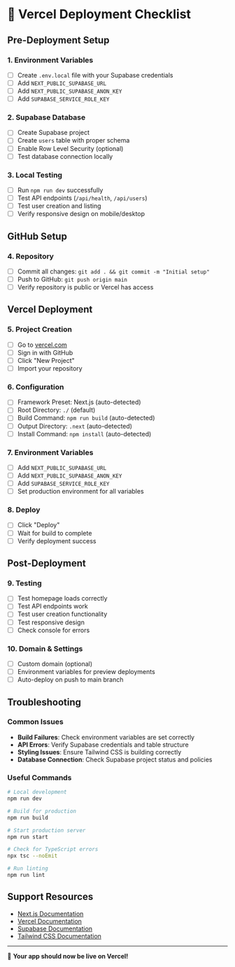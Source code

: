 # 🚀 Vercel Deployment Checklist

## Pre-Deployment Setup

### 1. Environment Variables
- [ ] Create `.env.local` file with your Supabase credentials
- [ ] Add `NEXT_PUBLIC_SUPABASE_URL`
- [ ] Add `NEXT_PUBLIC_SUPABASE_ANON_KEY`
- [ ] Add `SUPABASE_SERVICE_ROLE_KEY`

### 2. Supabase Database
- [ ] Create Supabase project
- [ ] Create `users` table with proper schema
- [ ] Enable Row Level Security (optional)
- [ ] Test database connection locally

### 3. Local Testing
- [ ] Run `npm run dev` successfully
- [ ] Test API endpoints (`/api/health`, `/api/users`)
- [ ] Test user creation and listing
- [ ] Verify responsive design on mobile/desktop

## GitHub Setup

### 4. Repository
- [ ] Commit all changes: `git add . && git commit -m "Initial setup"`
- [ ] Push to GitHub: `git push origin main`
- [ ] Verify repository is public or Vercel has access

## Vercel Deployment

### 5. Project Creation
- [ ] Go to [vercel.com](https://vercel.com)
- [ ] Sign in with GitHub
- [ ] Click "New Project"
- [ ] Import your repository

### 6. Configuration
- [ ] Framework Preset: Next.js (auto-detected)
- [ ] Root Directory: `./` (default)
- [ ] Build Command: `npm run build` (auto-detected)
- [ ] Output Directory: `.next` (auto-detected)
- [ ] Install Command: `npm install` (auto-detected)

### 7. Environment Variables
- [ ] Add `NEXT_PUBLIC_SUPABASE_URL`
- [ ] Add `NEXT_PUBLIC_SUPABASE_ANON_KEY`
- [ ] Add `SUPABASE_SERVICE_ROLE_KEY`
- [ ] Set production environment for all variables

### 8. Deploy
- [ ] Click "Deploy"
- [ ] Wait for build to complete
- [ ] Verify deployment success

## Post-Deployment

### 9. Testing
- [ ] Test homepage loads correctly
- [ ] Test API endpoints work
- [ ] Test user creation functionality
- [ ] Test responsive design
- [ ] Check console for errors

### 10. Domain & Settings
- [ ] Custom domain (optional)
- [ ] Environment variables for preview deployments
- [ ] Auto-deploy on push to main branch

## Troubleshooting

### Common Issues
- **Build Failures**: Check environment variables are set correctly
- **API Errors**: Verify Supabase credentials and table structure
- **Styling Issues**: Ensure Tailwind CSS is building correctly
- **Database Connection**: Check Supabase project status and policies

### Useful Commands
```bash
# Local development
npm run dev

# Build for production
npm run build

# Start production server
npm run start

# Check for TypeScript errors
npx tsc --noEmit

# Run linting
npm run lint
```

## Support Resources
- [Next.js Documentation](https://nextjs.org/docs)
- [Vercel Documentation](https://vercel.com/docs)
- [Supabase Documentation](https://supabase.com/docs)
- [Tailwind CSS Documentation](https://tailwindcss.com/docs)

---

🎉 **Your app should now be live on Vercel!**
